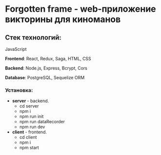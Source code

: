 # Forgotten frame - web-приложение викторины для киноманов

## Стек технологий:
JavaScript

**Frontend**: React, Redux, Saga, HTML, CSS

**Backend**: Node.js, Express, Bcrypt, Cors

**Database**: PostgreSQL, Sequelize ORM

### Установка:
* **server** - backend. 
   * cd server
   * npm i
   * npm run init
   * npm run dataRecorder
   * npm run dev
* **client** - frontend. 
   * cd client 
   * npm i
   * npm start
  
